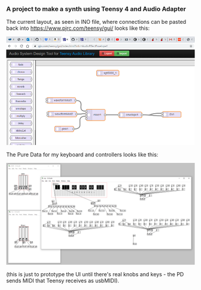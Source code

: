 ### A project to make a synth using Teensy 4 and Audio Adapter

The current layout, as seen in INO file, where connections can be pasted back
into https://www.pjrc.com/teensy/gui/ looks like this:

![synth layout](synth.png)

The Pure Data for my keyboard and controllers looks like this:

![keyb/controller layout](synthpd.png)

(this is just to prototype the UI until there's real 
knobs and keys - the PD sends MIDI that Teensy receives
as usbMIDI).
